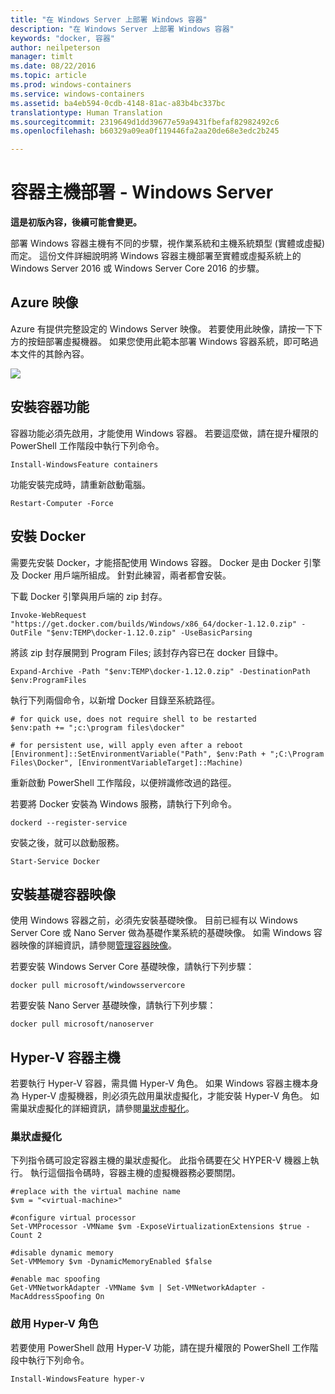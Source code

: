 ```yaml
---
title: "在 Windows Server 上部署 Windows 容器"
description: "在 Windows Server 上部署 Windows 容器"
keywords: "docker, 容器"
author: neilpeterson
manager: timlt
ms.date: 08/22/2016
ms.topic: article
ms.prod: windows-containers
ms.service: windows-containers
ms.assetid: ba4eb594-0cdb-4148-81ac-a83b4bc337bc
translationtype: Human Translation
ms.sourcegitcommit: 2319649d1dd39677e59a9431fbefaf82982492c6
ms.openlocfilehash: b60329a09ea0f119446fa2aa20de68e3edc2b245

---
```


# 容器主機部署 - Windows Server

**這是初版內容，後續可能會變更。**

部署 Windows 容器主機有不同的步驟，視作業系統和主機系統類型 (實體或虛擬) 而定。 這份文件詳細說明將 Windows 容器主機部署至實體或虛擬系統上的 Windows Server 2016 或 Windows Server Core 2016 的步驟。

## Azure 映像 

Azure 有提供完整設定的 Windows Server 映像。 若要使用此映像，請按一下下方的按鈕部署虛擬機器。 如果您使用此範本部署 Windows 容器系統，即可略過本文件的其餘內容。

<a href="https://portal.azure.com/#create/Microsoft.Template/uri/https%3A%2F%2Fraw.githubusercontent.com%2FMicrosoft%2FVirtualization-Documentation%2Fmaster%2Fwindows-server-container-tools%2Fcontainers-azure-template%2Fazuredeploy.json" target="_blank">
    <img src="http://azuredeploy.net/deploybutton.png"/>
</a>

## 安裝容器功能

容器功能必須先啟用，才能使用 Windows 容器。 若要這麼做，請在提升權限的 PowerShell 工作階段中執行下列命令。

```none
Install-WindowsFeature containers
```

功能安裝完成時，請重新啟動電腦。

```none
Restart-Computer -Force
```

## 安裝 Docker

需要先安裝 Docker，才能搭配使用 Windows 容器。 Docker 是由 Docker 引擎及 Docker 用戶端所組成。 針對此練習，兩者都會安裝。

下載 Docker 引擎與用戶端的 zip 封存。

```none
Invoke-WebRequest "https://get.docker.com/builds/Windows/x86_64/docker-1.12.0.zip" -OutFile "$env:TEMP\docker-1.12.0.zip" -UseBasicParsing
```

將該 zip 封存展開到 Program Files; 該封存內容已在 docker 目錄中。

```none
Expand-Archive -Path "$env:TEMP\docker-1.12.0.zip" -DestinationPath $env:ProgramFiles
```

執行下列兩個命令，以新增 Docker 目錄至系統路徑。

```none
# for quick use, does not require shell to be restarted
$env:path += ";c:\program files\docker"

# for persistent use, will apply even after a reboot 
[Environment]::SetEnvironmentVariable("Path", $env:Path + ";C:\Program Files\Docker", [EnvironmentVariableTarget]::Machine)
```

重新啟動 PowerShell 工作階段，以便辨識修改過的路徑。

若要將 Docker 安裝為 Windows 服務，請執行下列命令。

```none
dockerd --register-service
```

安裝之後，就可以啟動服務。

```none
Start-Service Docker
```

## 安裝基礎容器映像

使用 Windows 容器之前，必須先安裝基礎映像。 目前已經有以 Windows Server Core 或 Nano Server 做為基礎作業系統的基礎映像。 如需 Windows 容器映像的詳細資訊，請參閱[管理容器映像](../management/manage_images.md)。

若要安裝 Windows Server Core 基礎映像，請執行下列步驟：

```none
docker pull microsoft/windowsservercore
```

若要安裝 Nano Server 基礎映像，請執行下列步驟：

```none
docker pull microsoft/nanoserver
```

## Hyper-V 容器主機

若要執行 Hyper-V 容器，需具備 Hyper-V 角色。 如果 Windows 容器主機本身為 Hyper-V 虛擬機器，則必須先啟用巢狀虛擬化，才能安裝 Hyper-V 角色。 如需巢狀虛擬化的詳細資訊，請參閱[巢狀虛擬化]( https://msdn.microsoft.com/en-us/virtualization/hyperv_on_windows/user_guide/nesting)。

### 巢狀虛擬化

下列指令碼可設定容器主機的巢狀虛擬化。 此指令碼要在父 HYPER-V 機器上執行。 執行這個指令碼時，容器主機的虛擬機器務必要關閉。

```none
#replace with the virtual machine name
$vm = "<virtual-machine>"

#configure virtual processor
Set-VMProcessor -VMName $vm -ExposeVirtualizationExtensions $true -Count 2

#disable dynamic memory
Set-VMMemory $vm -DynamicMemoryEnabled $false

#enable mac spoofing
Get-VMNetworkAdapter -VMName $vm | Set-VMNetworkAdapter -MacAddressSpoofing On
```

### 啟用 Hyper-V 角色

若要使用 PowerShell 啟用 Hyper-V 功能，請在提升權限的 PowerShell 工作階段中執行下列命令。

```none
Install-WindowsFeature hyper-v
```



<!--HONumber=Aug16_HO4-->


